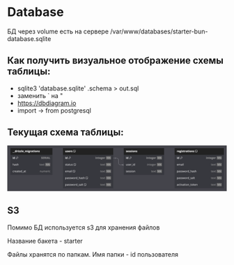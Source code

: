 # Database

БД через volume есть на сервере /var/www/databases/starter-bun-database.sqlite

## Как получить визуальное отображение схемы таблицы:

+ sqlite3 'database.sqlite' .schema > out.sql
+ заменить ` на "
+ https://dbdiagram.io
+ import -> from postgresql

## Текущая схема таблицы:

![database-scheme](./database-scheme.png)

## S3

Помимо БД используется s3 для хранения файлов

Название бакета - starter

Файлы хранятся по папкам. Имя папки - id пользователя

